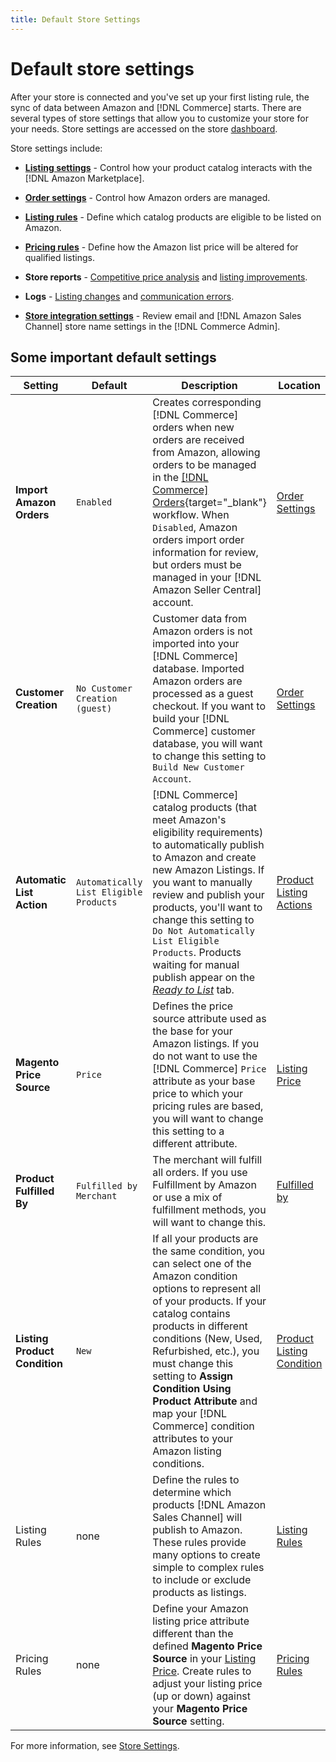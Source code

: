 ```yaml
---
title: Default Store Settings
---
```


# Default store settings

After your store is connected and you've set up your first listing rule, the sync of data between Amazon and [!DNL Commerce] starts. There are several types of store settings that allow you to customize your store for your needs. Store settings are accessed on the store [dashboard](./amazon-store-dashboard.md).

Store settings include:

- [**Listing settings**](./listing-settings.md) - Control how your product catalog interacts with the [!DNL Amazon Marketplace].

- [**Order settings**](./order-settings.md) - Control how Amazon orders are managed.

- [**Listing rules**](./listing-rules.md) - Define which catalog products are eligible to be listed on Amazon.

- [**Pricing rules**](./pricing-products.md) - Define how the Amazon list price will be altered for qualified listings.

- **Store reports** - [Competitive price analysis](./competitive-price-analysis.md) and [listing improvements](./listing-improvements.md).
- **Logs** - [Listing changes](./listing-changes-log.md) and [communication errors](./communication-errors-log.md).

- [**Store integration settings**](./store-integration-settings.md) - Review email and [!DNL Amazon Sales Channel] store name settings in the [!DNL Commerce Admin].

## Some important default settings

|Setting|Default|Description|Location|
|--- |--- |--- |--- |
|**Import Amazon Orders**|`Enabled`|Creates corresponding [!DNL Commerce] orders when new orders are received from Amazon, allowing orders to be managed in the [[!DNL Commerce] Orders](https://docs.magento.com/user-guide/sales/orders.html){target="_blank"} workflow. When `Disabled`, Amazon orders import order information for review, but orders must be managed in your [!DNL Amazon Seller Central] account.|[Order Settings](./order-settings.md)|
|**Customer Creation**|`No Customer Creation (guest)`|Customer data from Amazon orders is not imported into your [!DNL Commerce] database. Imported Amazon orders are processed as a guest checkout. If you want to build your [!DNL Commerce] customer database, you will want to change this setting to `Build New Customer Account`.|[Order Settings](./order-settings.md)|
|**Automatic List Action**|`Automatically List Eligible Products`|[!DNL Commerce] catalog products (that meet Amazon's eligibility requirements) to automatically publish to Amazon and create new Amazon Listings. If you want to manually review and publish your products, you'll want to change this setting to `Do Not Automatically List Eligible Products`. Products waiting for manual publish appear on the [_Ready to List_](./ready-to-list.md) tab.|[Product Listing Actions](./product-listing-actions.md)|
|**Magento Price Source**|`Price`|Defines the price source attribute used as the base for your Amazon listings. If you do not want to use the [!DNL Commerce] `Price` attribute as your base price to which your pricing rules are based, you will want to change this setting to a different attribute.|[Listing Price](./listing-price.md)|
|**Product Fulfilled By**|`Fulfilled by Merchant`|The merchant will fulfill all orders. If you use Fulfillment by Amazon or use a mix of fulfillment methods, you will want to change this.|[Fulfilled by](./listing-price.md)|
|**Listing Product Condition**|`New`|If all your products are the same condition, you can select one of the Amazon condition options to represent all of your products. If your catalog contains products in different conditions (New, Used, Refurbished, etc.), you must change this setting to **Assign Condition Using Product Attribute** and map your [!DNL Commerce] condition attributes to your Amazon listing conditions.|[Product Listing Condition](./product-listing-condition.md)|
|Listing Rules|none|Define the rules to determine which products [!DNL Amazon Sales Channel] will publish to Amazon. These rules provide many options to create simple to complex rules to include or exclude products as listings.|[Listing Rules](./listing-rules.md)|
|Pricing Rules|none|Define your Amazon listing price attribute different than the defined **Magento Price Source** in your [Listing Price](./listing-price.md). Create rules to adjust your listing price (up or down) against your **Magento Price Source** setting.|[Pricing Rules](./pricing-products.md)|

For more information, see [Store Settings](./ob-store-review.md).
